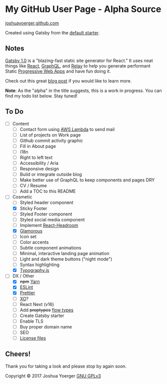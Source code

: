 # My GitHub User Page - Alpha Source
[joshuayoerger.github.com](http://joshuayoerger.github.com)

Created using Gatsby from the [default starter](https://github.com/gatsbyjs/gatsby-starter-default).

## Notes

[Gatsby 1.0](https://gatsbyjs.org) is a "blazing-fast static site generator for React." It uses neat things like [React](https://reactjs.org), [GraphQL](http://graphql.org), and [Relay](https://facebook.github.io/relay/) to help you generate performant Static [Progressive Web Apps](https://developers.google.com/web/progressive-web-apps/) and have fun doing it.

Check out this great [blog post](https://www.gatsbyjs.org/blog/gatsby-v1/) if you would like to learn more.

**Note**: As the "alpha" in the title suggests, this is a work in progress. You can find my todo list below. Stay tuned!

## To Do

- [ ] Content
  - [ ] Contact form using [AWS Lambda](https://aws.amazon.com/lambda/) to send mail
  - [ ] List of projects on Work page
  - [ ] Github commit activity graphic
  - [ ] Fill in About page
  - [ ] i18n
  - [ ] Right to left text
  - [ ] Accessibility / Aria
  - [ ] Responsive design
  - [ ] Build or integrate outside blog
  - [ ] Make better use of GraphQL to keep components and pages DRY
  - [ ] CV / Resume
  - [ ] Add a TOC to this README
- [ ] Cosmetic
  - [ ] Styled header component
  - [x] Sticky Footer
  - [ ] Styled Footer component
  - [ ] Styled social media component
  - [ ] Implement [React-Headroom](https://github.com/KyleAMathews/react-headroom)
  - [x] [Glamorous](https://glamorous.rocks)
  - [ ] Icon set
  - [ ] Color accents
  - [ ] Subtle component animations
  - [ ] Minimal, interactive landing page animation
  - [ ] Light and dark theme buttons ("night mode")
  - [ ] Syntax highlighting
  - [x] [Typography.js](https://kyleamathews.github.io/typography.js/) 
- [ ] DX / Other
  - [x] ~~npm~~ [Yarn](https://yarnpkg.com)
  - [x] [ESLint](https://eslint.org)
  - [x] [Prettier](https://prettier.io)
  - [ ] [XO](https://github.com/sindresorhus/xo)?
  - [ ] React Next (v16)
  - [ ] Add ~~proptypes~~ [flow types](https://flow.org)
  - [ ] Create Gatsby starter
  - [ ] Enable TLS
  - [ ] Buy proper domain name
  - [ ] SEO
  - [ ] [License files](https://choosealicense.com/licenses/gpl-3.0/)

## Cheers!

Thank you for taking a look and please stop by again soon.

 Copyright :copyright: 2017 Joshua Yoerger [GNU GPLv3](https://www.gnu.org/licenses/gpl.html)
